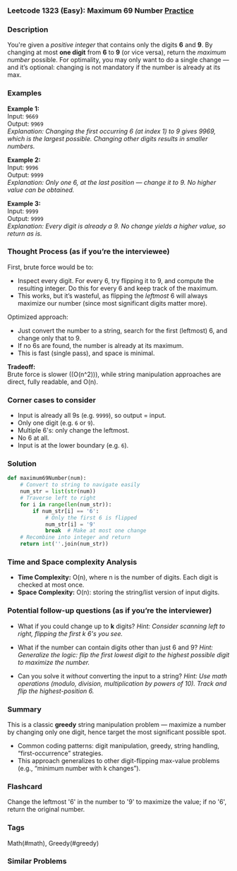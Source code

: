 ### Leetcode 1323 (Easy): Maximum 69 Number [Practice](https://leetcode.com/problems/maximum-69-number)

### Description  
You're given a *positive integer* that contains only the digits **6** and **9**. By changing at most **one digit** from **6** to **9** (or vice versa), return the *maximum number* possible. For optimality, you may only want to do a single change — and it’s optional: changing is not mandatory if the number is already at its max.

### Examples  

**Example 1:**  
Input: `9669`  
Output: `9969`  
*Explanation: Changing the first occurring 6 (at index 1) to 9 gives 9969, which is the largest possible. Changing other digits results in smaller numbers.*

**Example 2:**  
Input: `9996`  
Output: `9999`  
*Explanation: Only one 6, at the last position — change it to 9. No higher value can be obtained.*

**Example 3:**  
Input: `9999`  
Output: `9999`  
*Explanation: Every digit is already a 9. No change yields a higher value, so return as is.*

### Thought Process (as if you’re the interviewee)  
First, brute force would be to:
- Inspect every digit. For every 6, try flipping it to 9, and compute the resulting integer. Do this for every 6 and keep track of the maximum.
- This works, but it’s wasteful, as flipping the *leftmost* 6 will always maximize our number (since most significant digits matter more).

Optimized approach:
- Just convert the number to a string, search for the first (leftmost) 6, and change only that to 9.
- If no 6s are found, the number is already at its maximum.
- This is fast (single pass), and space is minimal.

**Tradeoff:**  
Brute force is slower (\(O(n^2)\)), while string manipulation approaches are direct, fully readable, and O(n).

### Corner cases to consider  
- Input is already all 9s (e.g. `9999`), so output = input.
- Only one digit (e.g. `6` or `9`).
- Multiple 6's: only change the leftmost.
- No 6 at all.
- Input is at the lower boundary (e.g. `6`).

### Solution

```python
def maximum69Number(num):
    # Convert to string to navigate easily
    num_str = list(str(num))
    # Traverse left to right
    for i in range(len(num_str)):
        if num_str[i] == '6':
            # Only the first 6 is flipped
            num_str[i] = '9'
            break  # Make at most one change
    # Recombine into integer and return
    return int(''.join(num_str))
```

### Time and Space complexity Analysis  

- **Time Complexity:** O(n), where n is the number of digits. Each digit is checked at most once.
- **Space Complexity:** O(n): storing the string/list version of input digits.

### Potential follow-up questions (as if you’re the interviewer)  

- What if you could change up to **k** digits?
  *Hint: Consider scanning left to right, flipping the first k 6's you see.*

- What if the number can contain digits other than just 6 and 9?
  *Hint: Generalize the logic: flip the first lowest digit to the highest possible digit to maximize the number.*

- Can you solve it *without* converting the input to a string?
  *Hint: Use math operations (modulo, division, multiplication by powers of 10). Track and flip the highest-position 6.*

### Summary  
This is a classic **greedy** string manipulation problem — maximize a number by changing only one digit, hence target the most significant possible spot.  
- Common coding patterns: digit manipulation, greedy, string handling, “first-occurrence” strategies.
- This approach generalizes to other digit-flipping max-value problems (e.g., “minimum number with k changes”).


### Flashcard
Change the leftmost '6' in the number to '9' to maximize the value; if no '6', return the original number.

### Tags
Math(#math), Greedy(#greedy)

### Similar Problems
